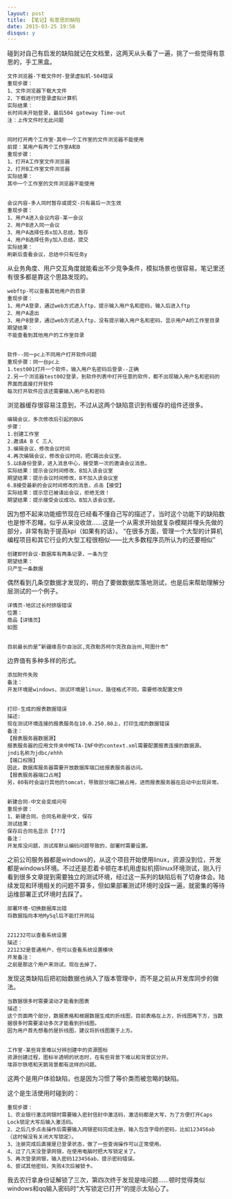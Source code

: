 ```yaml
---
layout: post
title: 【笔记】有意思的缺陷
date: 2015-03-25 19:58
disqus: y
---
```


碰到对自己有启发的缺陷就记在文档里，这两天从头看了一遍，挑了一些觉得有意思的，手工黑盒。

```
文件浏览器-下载文件时-登录虚拟机-504错误
重现步骤：
1、文件浏览器下载大文件
2、下载进行时登录虚拟计算机
实际结果：
长时间未开始登录，最后504 gateway Time-out
注：上传文件时无此问题


同时打开两个工作室-其中一个工作室的文件浏览器不能使用
前提：某用户有两个工作室A和B
重现步骤：
1、打开A工作室文件浏览器
2、打开B工作室文件浏览器
实际结果：
其中一个工作室的文件浏览器不能使用


会议内容-多人同时暂存或提交-只有最后一次生效
重现步骤：
1、用户A进入会议内容-某一会议
2、用户B进入同一会议
3、用户A选择任务x加入总结，暂存
4、用户B选择任务y加入总结，提交
实际结果：
刷新后查看会议，总结中只有任务y
```
从业务角度、用户交互角度就能看出不少竞争条件，模拟场景也很容易。笔记里还有很多都是靠这个思路发现的。


```
webftp-可以查看其他用户的目录
重现步骤：
1、用户A登录，通过web方式进入ftp，提示输入用户名和密码，输入后进入ftp
2、用户A退出
3、用户B登录，通过web方式进入ftp，没有提示输入用户名和密码，显示用户A的工作室目录
期望结果：
不能查看到其他用户的工作室目录


软件--同一pc上不同用户打开软件问题
重现步骤：同一台pc上
1.test001打开一个软件，输入用户名密码后登录--正确
2.另一个浏览器test002登录，到软件列表中打开任意的软件，都不出现输入用户名和密码的界面而直接打开软件
每次打开软件应该还需要输入用户名和密码
```
浏览器缓存很容易注意到，不过从这两个缺陷意识到有缓存的组件还很多。


```
编辑会议，多次修改后引起的BUG
步骤：
1.创建工作室
2.邀请A B C 三人
3.编辑会议，修改会议时间
4.再次编辑会议，修改会议时间，把C踢出会议室。
5.以B身份登录，进入消息中心，接受第一次的邀请会议消息。
实际结果：提示会议时间修改，B加入该会议室
期望结果：提示会议时间修改，B不加入该会议室
6.B接受最新的会议时间修改的消息，点击【接受】
实际结果：提示您已被请出会议，拒绝无效！
期望结果：提示接受会议成功。B加入该会议室。
```
因为想不起来功能细节现在已经看不懂自己写的描述了，当时这个功能下的缺陷数也是惨不忍睹，似乎从来没收敛……这是一个从需求开始就复杂模糊并埋头先做的部分，非常有助于提高kpi（如果有的话）。
“在很多方面，管理一个大型的计算机编程项目和其它行业的大型工程很相似——比大多数程序员所认为的还要相似”

```
创建即时会议-数据库有两条记录，一条为空
期望结果：
只产生一条数据
```
偶然看到几条空数据才发现的，明白了要做数据库落地测试，也是后来帮助理解分层测试的一个例子。



```
详情页-地区过长时排版错误
位置：
商品【详情页】
如图


目前最长的是”新疆维吾尔自治区,克孜勒苏柯尔克孜自治州,阿图什市“
```
边界值有多种多样的形式。


```
添加附件失败
备注： 
开发环境是windows，测试环境是linux，路径格式不同，需要修改配置文件


打印-生成的报表数据错误
描述:
现在测试环境连接的报表服务在10.0.250.80上，打印生成的数据错误
备注：
【报表服务器数据源】
报表服务器的应用文件夹中META-INF中的context.xml需要配置报表连接的数据源。
jndi名称为jdbc/ehhh
【端口权限】
因此，数据库服务器需要开放数据库端口给报表服务器访问。
【报表服务器端口占用】
另，80有时会运行其他的tomcat，导致部分端口被占用，进而报表服务器在启动中出现异常。


新建合同-中文会变成问号  
重现步骤：
1、新建合同，合同名称是中文，保存
测试结果：
保存后合同名显示【???】
备注：
开发库没问题，测试库默认编码问题导致的，部署时需要设置。
```
之前公司服务器都是windows的，从这个项目开始使用linux，资源没到位，开发都是windows环境。不过还是忍着卡顿在本机用虚拟机搭linux环境测试，刚入行看到很多文章提到需要独立的测试环境，经过这一系列的缺陷后有了切身体会。陆续发现和环境相关的问题不算多，但如果部署测试环境时没踩一遍，就密集的等待运维部署正式环境时去踩了。


```
部署环境-切换数据库出错
将数据指向本地MySql后不能打开网站


221232可以查看系统设置
描述：  
221232是普通用户，但可以查看系统设置模块
开发备注：
之前是那这个用户来测试，现在去掉了。
```
发现这类缺陷后把初始数据也纳入了版本管理中，而不是之前从开发库同步的做法。


```
当数据很多时需要滚动才能看到图表
描述：
这个页面两个部分，数据表格和根据数据生成的折线图，目前表格在上方，折线图再下方，当数据很多时需要滚动多次才能看到折线图。
因为用户首先想看的是折线图，建议将折线图置于上方。


工作室-某些背景难以分辨创建中的资源图标
资源创建过程，图标半透明的状态时，在有些背景下难以和背景区分开。
埃菲尔铁塔和天鹅背景都有这样的问题。
```
这两个是用户体验缺陷，也是因为习惯了等价类而被忽略的缺陷。


这个是生活使用时碰到的：
  
```
重现步骤：
1、农业银行激活网银时需要输入密封信封中激活码，激活码都是大写，为了方便打开Caps Lock锁定大写后输入激活码。
2、之后几步点击操作后需要输入网银密码完成注册，输入包含字母的密码，比如123456ab（这时候没有关闭大写锁定）。
3、注册完成后直接是已登录状态，做了一些查询操作可以正常使用。
4、过了几天没登录网银，在使用电脑时把大写锁定关了。
5、再次登录网银，输入密码123456ab，提示密码错误。
6、尝试其他密码，失败4次后被锁卡。
```
我去农行拿身份证解锁了三次，第四次终于发现是啥问题……顿时觉得类似windows和qq输入密码时“大写锁定已打开”的提示太贴心了。
